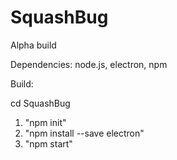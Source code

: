 # SquashBug

Alpha build

Dependencies:
node.js, electron, npm

Build:

cd SquashBug
1) "npm init"
2) "npm install --save electron"
3) "npm start"

